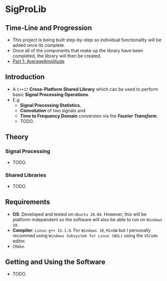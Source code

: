 # SigProLib
## Time-Line and Progression
* This project is being built step-by-step so individual functionality will be added once its complete.
* Once all of the components that make up the library have been completed, the library will then be created.
* [Part 1: AverageAmplitude](https://github.com/MRLintern/SigProLib/tree/main/AverageAmplitude)
## Introduction
* A `C++17` __Cross-Platform Shared Library__ which can be used to perform basic __Signal Processing Operations__.
* E.g.
  * __Signal Processing Statistics__,
  * ___Convolution___ of two signals and
  * __Time to Frequency Domain__ conversion via the ___Fourier Transform___.
  * TODO.

## Theory
### Signal Processing
* TODO.
### Shared Libraries
* TODO.
## Requirements
* __OS__: Developed and tested on `Ubuntu 20.04`. However, this will be platform-independent so the software will also be able to run on `Windows 10`.
* __Compiler__: `Linux`: `g++ 13.1.0`. For `Windows 10`, `MinGW` but I personally recommed using `Windows Subsystem for Linux (WSL)` using the `VSCode` editor.
* `CMake`.

## Getting and Using the Software
* TODO.
